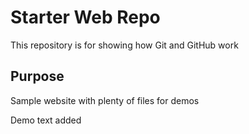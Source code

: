 # Starter Web Repo

This repository is for showing how Git and GitHub work

## Purpose

Sample website with plenty of files for demos

Demo text added